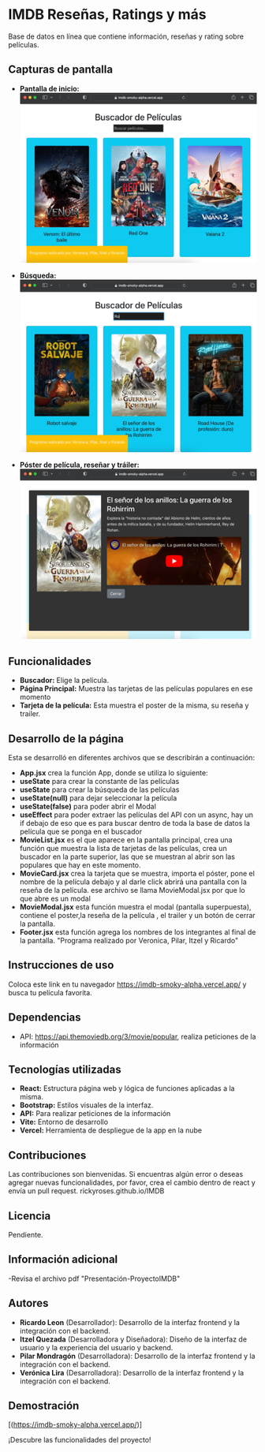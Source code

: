 # IMDB Reseñas, Ratings y más

Base de datos en línea que contiene información, reseñas y rating sobre películas.

## Capturas de pantalla

* **Pantalla de inicio:**
![Pantalla de inicio](/images/PantallaInicio.jpg)

* **Búsqueda:**
![Búsqueda](/images/Busqueda.jpg)

* **Póster de película, reseñar y tráiler:**
![Resultados](/images/Resultado.jpg)

## Funcionalidades

* **Buscador:** Elige la película.
* **Página Principal:** Muestra las tarjetas de las películas populares en ese
 momento
* **Tarjeta de la película:** Esta muestra el poster de la misma, su reseña y trailer.

## Desarrollo de la página
Esta se desarrolló en diferentes archivos que se describirán a continuación:

* **App.jsx** crea la función App, donde se utiliza lo siguiente:
* **useState** para crear la constante de las películas
* **useState** para crear la búsqueda de las películas
* **useState(null)** para dejar seleccionar la película
* **useState(false)** para poder abrir el Modal
* **useEffect** para poder extraer las películas del API con un async, hay un if debajo de eso que es para buscar dentro de toda la base de datos la película que se ponga en el buscador
* **MovieList.jsx** es el que aparece en la pantalla principal, crea una función que
 muestra la lista de tarjetas de las películas, crea un buscador en la parte superior,
 las que se muestran al abrir son las populares que hay en este momento.
* **MovieCard.jsx** crea la tarjeta que se muestra, importa el póster, pone el nombre de
 la película debajo y al darle click abrirá una pantalla con la reseña de la película.
 ese archivo se llama MovieModal.jsx por que lo que abre es un modal
* **MovieModal.jsx** esta función muestra el modal (pantalla superpuesta), contiene el
 poster,la reseña de la película , el trailer y un botón de cerrar la pantalla.
* **Footer.jsx** esta función agrega los nombres de los integrantes al final de la pantalla.
 "Programa realizado por Veronica, Pilar, Itzel y Ricardo"

## Instrucciones de uso

Coloca este link en tu navegador https://imdb-smoky-alpha.vercel.app/ y busca tu
 película favorita.

## Dependencias

* API: https://api.themoviedb.org/3/movie/popular, realiza peticiones de la
 información

## Tecnologías utilizadas

* **React:** Estructura página web y lógica de funciones aplicadas a la misma.
* **Bootstrap:** Estilos visuales de la interfaz.
* **API:** Para realizar peticiones de la información
* **Vite:** Entorno de desarrollo
* **Vercel:** Herramienta de despliegue de la app en la nube 

## Contribuciones

Las contribuciones son bienvenidas. Si encuentras algún error o deseas agregar nuevas funcionalidades, por favor, crea el cambio dentro de react y envía un pull
 request.
 rickyroses.github.io/IMDB

## Licencia
Pendiente.

## Información adicional
-Revisa el archivo pdf "Presentación-ProyectoIMDB"

## Autores

* **Ricardo Leon** (Desarrollador): Desarrollo de la interfaz frontend y la integración con el backend.
* **Itzel Quezada** (Desarrolladora y Diseñadora): Diseño de la interfaz de usuario y la experiencia del usuario y backend.
* **Pilar Mondragón** (Desarrolladora): Desarrollo de la interfaz frontend y la integración con el backend.
* **Verónica Lira** (Desarrolladora): Desarrollo de la interfaz frontend y la integración con el backend.

## Demostración
[(https://imdb-smoky-alpha.vercel.app/)]



¡Descubre las funcionalidades del proyecto! 

